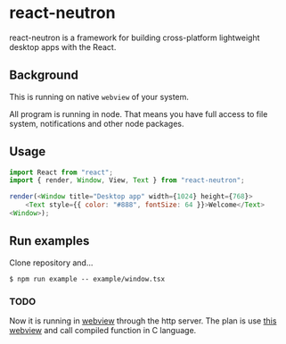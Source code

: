 # react-neutron

react-neutron is a framework for building cross-platform lightweight desktop apps with the React.

## Background

This is running on native `webview` of your system.

All program is running in node. That means you have full access to file system, notifications and other node packages.

## Usage

```js
import React from "react";
import { render, Window, View, Text } from "react-neutron";

render(<Window title="Desktop app" width={1024} height={768}>
    <Text style={{ color: "#888", fontSize: 64 }}>Welcome</Text>
<Window>);
```

## Run examples

Clone repository and...

```
$ npm run example -- example/window.tsx
```

### TODO

Now it is running in [webview](https://www.npmjs.com/package/webview) through the http server.
The plan is use [this webview](https://github.com/webview/webview) and call compiled function in C language.
